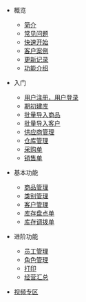 <!-- docs/_sidebar.md -->
* 概览
    * [简介](README.md)
    * [常见问题](pages/常见问题答疑.md)
    * [快速开始](pages/快速开始.md)
    * [客户案例](pages/客户案例.md) <!-- 甘肃德力西 使用全流程 -->
    * [更新记录](pages/更新记录.md)
    * [功能介绍](pages/功能介绍.md)  <!-- 基本界面，一些截图 -->
* 入门   
    * [用户注册，用户登录](pages/用户注册用户登录.md)
    * [期初建库](pages/期初建库.md) 
    * [批量导入商品](pages/批量导入商品.md)
    * [批量导入客户](pages/批量导入客户.md)
    * [供应商管理](pages/供应商管理.md)
    * [仓库管理](pages/仓库管理.md)
    * [采购单](pages/采购单.md)
    * [销售单](pages/销售单.md)  
* 基本功能
    * [商品管理](pages/商品管理.md)
    * [类别管理](pages/类别管理.md)
    * [客户管理](pages/客户管理.md)
    * [库存盘点单](pages/库存盘点单.md)
    * [库存调拨单](pages/库存调拨单.md)
* 进阶功能
    * [员工管理](pages/员工管理.md)
    * [角色管理](pages/角色管理.md)
    * [打印](pages/打印.md)
    * [经营汇总](pages/经营汇总.md)


* [视频专区](pages/视频专区.md)

